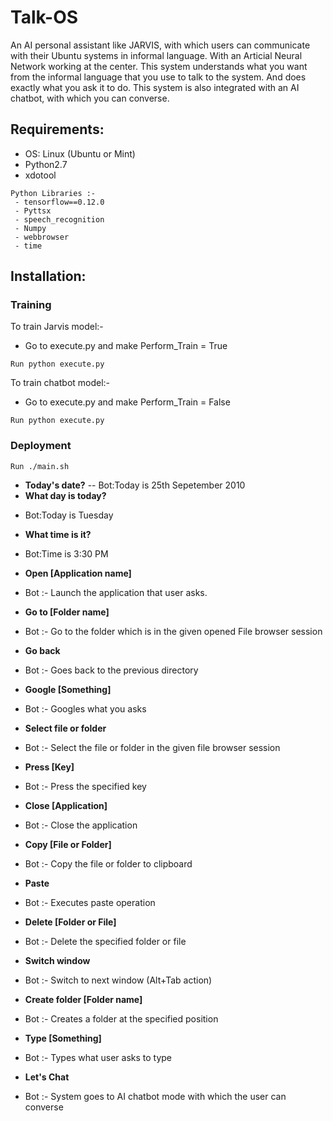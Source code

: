 # Talk-OS
An AI personal assistant like JARVIS, with which users can communicate with their Ubuntu systems in informal language. With an Articial Neural Network working at the center. This system understands what you want from the informal language that you use to talk to the system. And does exactly what you ask it to do.
This system is also integrated with an AI chatbot, with which you can converse.

## Requirements:
- OS: Linux (Ubuntu or Mint)
- Python2.7
- xdotool

```
Python Libraries :-
 - tensorflow==0.12.0
 - Pyttsx
 - speech_recognition
 - Numpy
 - webbrowser
 - time
```

## Installation:
### Training
To train Jarvis model:-
- Go to execute.py and make Perform_Train = True
```
Run python execute.py
```

To train chatbot model:-
- Go to execute.py and make Perform_Train = False
```
Run python execute.py
```

### Deployment
```
Run ./main.sh
```
* **Today's date?**
-- Bot:Today is 25th Sepetember 2010
* **What day is today?**
- Bot:Today is Tuesday
* **What time is it?**
- Bot:Time is 3:30 PM
* **Open [Application name]**
- Bot :- Launch the application that user asks.
* **Go to [Folder name]**
- Bot :- Go to the folder which is in the given opened File browser session
* **Go back**
- Bot :- Goes back to the previous directory
* **Google [Something]**
- Bot :- Googles what you asks
* **Select file or folder**
- Bot :- Select the file or folder in the given file browser session
* **Press [Key]**
- Bot :- Press the specified key
* **Close [Application]**
- Bot :- Close the application
* **Copy [File or Folder]**
- Bot :- Copy the file or folder to clipboard
* **Paste**
- Bot :- Executes paste operation
* **Delete [Folder or File]**
- Bot :- Delete the specified folder or file
* **Switch window**
- Bot :- Switch to next window (Alt+Tab action)
* **Create folder [Folder name]**
- Bot :- Creates a folder at the specified position
* **Type [Something]**
- Bot :- Types what user asks to type
* **Let's Chat**
- Bot :- System goes to AI chatbot mode with which the user can converse
